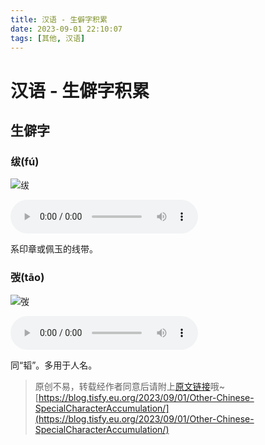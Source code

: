 ```yaml
---
title: 汉语 - 生僻字积累
date: 2023-09-01 22:10:07
tags: [其他, 汉语]
---
```


#  汉语 - 生僻字积累

## 生僻字

### 绂(fú)

![绂][pic-fu]

<audio controls height="100" width="100">
    <source src="https://hanyu-word-pinyin-short.cdn.bcebos.com/fu2.mp3" type="audio/mpeg">
    <embed height="50" width="100" src="https://hanyu-word-pinyin-short.cdn.bcebos.com/fu2.mp3">
</audio>

系印章或佩玉的线带。

### 弢(tāo)

![弢](https://t13.baidu.com/it/u=1787188293,1551940981&fm=58&s=6B2C3262CE9117F15C1C25D7030080A0)

<audio controls height="100" width="100">
    <source src="https://hanyu-word-pinyin-short.cdn.bcebos.com/tao1.mp3" type="audio/mpeg">
    <embed height="50" width="100" src="https://hanyu-word-pinyin-short.cdn.bcebos.com/tao1.mp3">
</audio>

同“韬”。多用于人名。

> 原创不易，转载经作者同意后请附上[原文链接](https://blog.tisfy.eu.org/2023/09/01/Other-Chinese-SpecialCharacterAccumulation/)哦~
> [https://blog.tisfy.eu.org/2023/09/01/Other-Chinese-SpecialCharacterAccumulation/](https://blog.tisfy.eu.org/2023/09/01/Other-Chinese-SpecialCharacterAccumulation/)


[pic-fu]: https://hanyu-word-gif.cdn.bcebos.com/b6deced9cd89548d39ce1077c4e4028bf.gif
